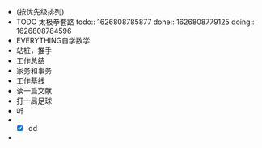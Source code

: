 - (按优先级排列)
- TODO 太极拳套路
  todo:: 1626808785877
  done:: 1626808779125
  doing:: 1626808784596
- EVERYTHING自学数学
- 站桩，推手
- 工作总结
- 家务和事务
- 工作基线
- 读一篇文献
- 打一局足球
- 听
- -[x] dd
-